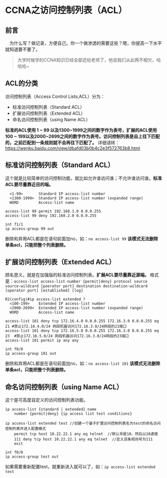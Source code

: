 

# CCNA之访问控制列表（ACL）

## 前言
&emsp;为什么写？做记录，方便自己。你一个做渗透的需要这些？嗯，你提高一下水平就知道要不要了。
>大学时候学的CCNA知识已经全部还给老师了，他说我们从此两不相欠，哈哈哈~

## ACL的分类
访问控制列表（Access Control Lists,ACL）分为：
* 标准访问控制列表（Standard ACL）
* 扩展访问控制列表（Extended ACL）
* 命名访问控制列表（using Name ACL）

**标准的ACL使用 1 ~ 99 以及1300~1999之间的数字作为表号，扩展的ACL使用 100 ~ 199以及2000~2699之间的数字作为表号。访问控制列表是自上往下匹配的，之前匹配到一条规则就不会再往下匹配了。** 详细请转：https://wenku.baidu.com/view/dbafd03b0b4c2e3f572763b8.html

## 标准访问控制列表（Standard ACL）
这个就是比较简单的访问控制功能，就比如允许谁访问谁；不允许谁访问谁。**标准ACL要尽量靠近目的端。**
```
  <1-99>       Standard IP access-list number
  <1300-1999>  Standard IP access-list number (expanded range)
  WORD         Access-list name
```

```
access-list 99 permit 192.168.1.0 0.0.0.255
access-list 99 deny 192.168.2.0 0.0.0.255

int f1/1
ip access-group 99 out
```
删除和弃用ACL都是在语句前面加no，如：`no access-list 99` **该模式无法删除单条acl，只能把整个列表删除。**


## 扩展访问控制列表（Extended ACL）
顾名思义，就是在加强版的标准访问控制列表。**扩展ACL要尽量靠近源端。**
格式是：`access-list access-list-number {permit|deny} protocol source source-wildcard [poerator port] destination destination-wildcard [operator port] [established] [log]`

```
R2(config)#ip access-list extended ?
  <100-199>    Extended IP access-list number
  <2000-2699>  Extended IP access-list number (expanded range)
  WORD         Access-list name
```

```
access-list 101 deny tcp 172.16.4.0 0.0.0.255 172.16.3.0 0.0.0.255 eq 21 #禁止172.16.4.0/24 网段机器访问172.16.3.0/24网段的21端口
access-list 101 deny tcp 172.16.5.0 0.0.0.255 172.16.3.0 0.0.0.255 eq 23  #禁止172.16.5.0/24 网段机器访问172.16.3.0/24网段的23端口
access-list 101 permit ip any any

int f0/0
ip access-group 101 out
```
删除和弃用ACL都是在语句前面加no，如：`no access-list 101` **该模式无法删除单条acl，只能把整个列表删除。**



## 命名访问控制列表（using Name ACL）
这个是可高度自定义的访问控制列表功能。
```
ip access-list {standard | extended} name
    number {permit|deny} {ip access list test conditions}
```
```
ip access-list extended test //创建一个基于扩展访问控制列表名为test的命名访问控制列表并进入配置模式
    permit tcp host 10.22.22.1 any eq telnet  //默认号是10，然后以10递增
    111 deny tcp host 10.22.22.1 any eq telnet  //定义该条规则号为111
    exit

int f0/0
ip access-group test out
```

如果需要重新配置test，就重新进入就可以了，如：`ip access-list extended test`

## 